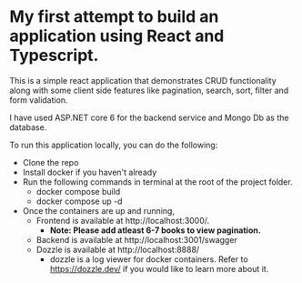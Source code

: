 
# My first attempt to build an application using React and Typescript. 
This is a simple react application that demonstrates CRUD functionality along with some client side features like pagination, search, sort, filter and form validation.

I have used ASP.NET core 6 for the backend service and Mongo Db as the database.

To run this application locally, you can do the following:
- Clone the repo
- Install docker if you haven't already
- Run the following commands in terminal at the root of the project folder.
  - docker compose build
  - docker compose up -d
- Once the containers are up and running, 
  - Frontend is available at http://localhost:3000/.
    -  <b>Note: Please add atleast 6-7 books to view pagination.</b>
  - Backend is available at  http://localhost:3001/swagger
  - Dozzle is available at http://localhost:8888/
     - dozzle is a log viewer for docker containers. Refer to https://dozzle.dev/ if you would like to learn more about it.



